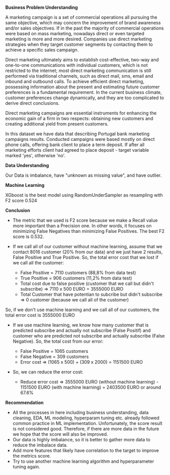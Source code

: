 **Business Problem Understanding**

A marketing campaign is a set of commercial operations all pursuing the same objective, which may concern the improvement of brand awareness and/or sales objectives. If in the past the majority of commercial operations were based on mass marketing, nowadays direct or even targeted marketing is more and more desired. Companies use direct marketing strategies when they target customer segments by contacting them to achieve a specific sales campaign.

Direct marketing ultimately aims to establish cost-effective, two-way and one-to-one communications with individual customers, which is not restricted to the internet; most direct marketing communication is still performed via traditional channels, such as direct mail, sms, email and inbound and outbound calls. To achieve efficient direct marketing, possessing information about the present and estimating future customer preferences is a fundamental requirement. In the current business climate, customer preferences change dynamically, and they are too complicated to derive direct conclusions.

Direct marketing campaigns are essential instruments for enhancing the economic gain of a firm in two respects: obtaining new customers and creating additional yield from present customers.

In this dataset we have data that describing Portugal bank marketing campaigns results. Conducted campaigns were based mostly on direct phone calls, offering bank client to place a term deposit. If after all marketing efforts client had agreed to place deposit - target variable marked 'yes', otherwise 'no'.

**Data Understanding**

Our Data is imbalance, have "unknown as missing value", and have outlier.

**Machine Learning**

XGboost is the best model using RandomUnderSampler as resampling with F2 score 0.524

**Conclusion**
*   The metric that we used is F2 score because we make a Recall value more important than a Precision one. In other words, it focuses on minimizing False Negatives than minimizing False Positives. The best F2 score is 0.532.

*   If we call all of our customer without machine learning, assume that we contact 8016 customer (20% from our data) and we just have 2 results, False Positive and True Positive. So, the total error cost that we lost if we call all the customer:  
    *   False Positive = 7110 customers (88,8% from data test)
    *   True Positive = 906 customers (11,2% from data test)
    *   Total cost due to false positive (customer that we call but didn't subscribe) => 7110 x 500 EURO = 3555000 EURO
    *   Total Customer that have potentian to subcribe but didn't subscribe => 0 customer (because we call all of the customer)

So, if we don't use machine learning and we call all of our customers, the total error cost is 3555000 EURO

*   If we use machine learning, we know how many customer that is predicted subscribe and actually not subscribe (False Positif) and customer who are predicted not subscribe and actually subscribe (False Negative). So, the total cost from our error:
    *   False Positive = 1065 customers 
    *   False Negative = 309 customers
    *   Error cost => (1065 x 500) + (309 x 2000) = 1151500 EURO

*   So, we can reduce the error cost: 
    *   Reduce error cost => 3555000 EURO (without machine learning) - 1151500 EURO (with machine learning) = 2403500 EURO or around 67.6%

**Recommendation**
*   All the processes in here including business understanding, data cleaning, EDA, ML modeling, hyperparam tuning etc. already followed common practice in ML implementation.
Unfortunately, the score result is not considered good. Therefore, if there are more data in the future we hope that the score will also be improved.
*   Our data is highly imbalance, so it is better to gather more data to reduce the imbalace data.
*   Add more features that likely have correlation to the target to improve the metrics score.
*   Try to use another machine learning algorithm and hyperparameter tuning again.
